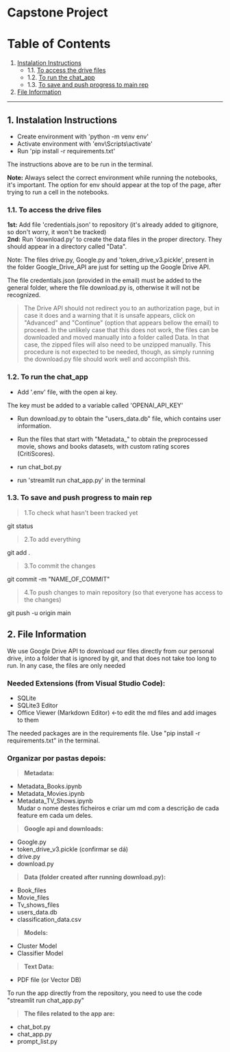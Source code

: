 # Capstone Project

# Table of Contents

1. [Instalation Instructions](#installation-instructions)
    - 1.1. [To access the drive files](#access-drive-files)
    - 1.2. [To run the chat_app](#run-chat-app)
    - 1.3. [To save and push progress to main rep](#save-and-push-progress)
2. [File Information](#file-information)

---

## 1. Instalation Instructions <a name="installation-instructions"></a>

- Create environment with 'python -m venv env' <br>
- Activate environment with 'env\Scripts\activate' <br>
- Run 'pip install -r requirements.txt' <br>

 The instructions above are to be run in the terminal. <br>

**Note:** Always select the correct environment while running the notebooks, it's important. The option for env should appear at the top of the page, after trying to run a cell in the notebooks.

### 1.1. To access the drive files <a name="access-drive-files"></a>

**1st:** Add file 'credentials.json' to repository (it's already added to gitignore, so don't worry, it won't be tracked) <br>
**2nd:** Run 'download.py' to create the data files in the proper directory. They should appear in a directory called "Data".

Note: The files drive.py, Google.py and 'token_drive_v3.pickle', present in the folder Google_Drive_API are just for setting up the Google Drive API.

The file credentials.json (provided in the email) must be added to the general folder, where the file download.py is, otherwise it will not be recognized.

>The Drive API should not redirect you to an authorization page, but in case it does and a warning that it is unsafe appears, click on "Advanced" and "Continue" (option that appears bellow the email) to proceed. 
In the unlikely case that this does not work, the files can be downloaded and moved manually into a folder called Data. In that case, the zipped files will also need to be unzipped manually. This procedure is not expected to be needed, though, as simply running the download.py file should work well and accomplish this.


### 1.2. To run the chat_app <a name="run-chat-app"></a>

- Add '.env' file, with the open ai key. 

The key must be added to a variable called 'OPENAI_API_KEY'

- Run download.py to obtain the "users_data.db" file, which contains user information.
- Run the files that start with "Metadata_" to obtain the preprocessed movie, shows and books datasets, with custom rating scores (CritiScores).

- run chat_bot.py
- run 'streamlit run chat_app.py' in the terminal

### 1.3. To save and push progress to main rep <a name="save-and-push-progress"></a>

>1.To check what hasn't been tracked yet

git status 

>2.To add everything 

git add .       

>3.To commit the changes 

git commit -m "NAME_OF_COMMIT"    

>4.To push changes to main repository (so that everyone has access to the changes)

git push -u origin main      


## 2. File Information <a name="file-information"></a>

We use Google Drive API to download our files directly from our personal drive, into a folder that is ignored by git, and that does not take too long to run. In any case, the files are only needed


### Needed Extensions (from Visual Studio Code):
- SQLite <br>
- SQLite3 Editor
- Office Viewer (Markdown Editor)  <-to edit the md files and add images to them

The needed packages are in the requirements file. Use "pip install -r requirements.txt" in the terminal.


### Organizar por pastas depois:

>**Metadata:** <br>
- Metadata_Books.ipynb <br>
- Metadata_Movies.ipynb <br>
- Metadata_TV_Shows.ipynb <br>
Mudar o nome destes ficheiros e criar um md com a descrição de cada feature em cada um deles.

>**Google api and downloads:** <br>
- Google.py <br>
- token_drive_v3.pickle (confirmar se dá) <br>
- drive.py <br>
- download.py 

>**Data (folder created after running download.py):** <br>
- Book_files <br>
- Movie_files <br>
- Tv_shows_files <br>
- users_data.db <br>
- classification_data.csv <br>
 

>**Models:** <br>
- Cluster Model <br>
- Classifier Model <br>

>**Text Data:** <br>
- PDF file (or Vector DB) <br>


To run the app directly from the repository, you need to use the code "streamlit run chat_app.py"

>**The files related to the app are:** <br>
- chat_bot.py <br>
- chat_app.py <br>
- prompt_list.py <br>





